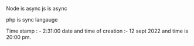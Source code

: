 <!-- Async in node.js -->

Node is async 
js is async

php is sync langauge

Time stamp : - 2:31:00
date and time of creation :- 12 sept 2022 and time is 20:00 pm.